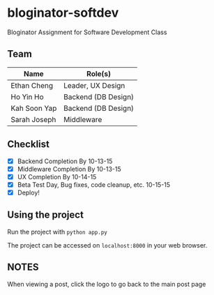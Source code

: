 # bloginator-softdev

Bloginator Assignment for Software Development Class

## Team

| Name          | Role(s)             |
| ------------- | ------------------- |
| Ethan Cheng   | Leader, UX Design   |
| Ho Yin Ho     | Backend (DB Design) |
| Kah Soon Yap  | Backend (DB Design) |
| Sarah Joseph  | Middleware          |

## Checklist

 - [X] Backend Completion By 10-13-15
 - [X] Middleware Completion By 10-13-15
 - [X] UX Completion By 10-14-15
 - [X] Beta Test Day, Bug fixes, code cleanup, etc. 10-15-15
 - [X] Deploy!

## Using the project

Run the project with `python app.py`

The project can be accessed on `localhost:8000` in your web browser.

## NOTES

When viewing a post, click the logo to go back to the main post page

